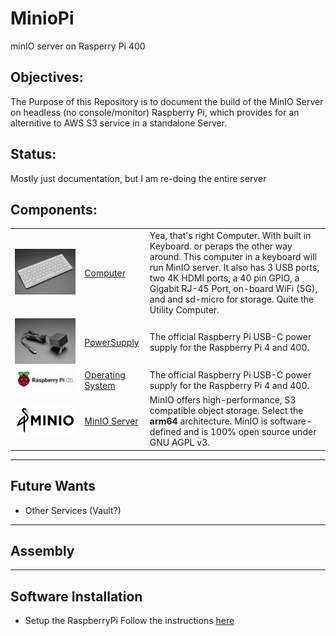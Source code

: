 # MinioPi
minIO server on Rasperry Pi 400

## Objectives:
The Purpose of this Repository is to document the build of the MinIO Server on headless (no console/monitor) Raspberry Pi, which provides for an alternitive to AWS S3 service in a standalone Server.

## Status:
Mostly just documentation, but I am re-doing the entire server

## Components:
||||
|:--------:|:---------|:------------------------------------------------------|
|![alt text][raspberryPI400]|[Computer](https://www.adafruit.com/product/4795)|Yea, that's right Computer. With built in Keyboard.  or peraps the other way around. This computer in a keyboard will run MinIO server. It also has 3 USB ports, two 4K HDMI ports, a 40 pin GPIO, a Gigabit RJ-45 Port, on-board WiFi (5G), and and sd-micro for storage. Quite the Utility Computer.|
|![alt text][raspberryPIPower]|[PowerSupply](https://www.adafruit.com/product/4298)|The official Raspberry Pi USB-C power supply for the Raspberry Pi 4 and 400.|
|![alt text][raspberryPIOS]|[Operating System](https://downloads.raspberrypi.org/raspios_lite_arm64/images/raspios_lite_arm64-2021-05-28/2021-05-07-raspios-buster-arm64-lite.zip)|The official Raspberry Pi USB-C power supply for the Raspberry Pi 4 and 400.|
|![alt text][minio]|[MinIO Server](https://min.io/download#/linux)|MinIO offers high-performance, S3 compatible object storage. Select the **arm64** architecture. MinIO is software-defined and is 100% open source under GNU AGPL v3.|

---
## Future Wants
* Other Services (Vault?)

---
## Assembly

---
## Software Installation
* Setup the RaspberryPi
Follow the instructions [here](/Pi/README.md)


[raspberryPI400]: /Images/Pi400.jpg "Raspberry Pi 400"

[raspberryPIPower]: /Images/PowerSupply.jpg "Raspberry Pi Power Supply"

[raspberryPIOS]: /Images/PiOS.png

[minIO]: /Images/minio.svg "Minio Server for ARM"
